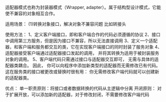 适配器模式也称为封装器模式（Wrapper, adapter）。属于结构型设计模式，它能使不兼容的对象相互合作。

适用场景：
(1)转换对象接口，解决对象不兼容问题
比如转接头

使用方法：
1、定义客户端接口，即和客户端合作的代码必须遵循的协议
2、接口中调用第三方服务，但是因为接口不兼容，所以无法直接调用
3、定义一个适配器，和客户端和服务都交互的类，它在实现客户端接口的同时封装了服务对象
4、适配器接受客户端通过适配器接口发起的调用， 并将其转换为适用于被封装服务对象的调用。
5、客户端代码只需通过接口与适配器交互即可， 无需与具体的适配器类耦合。 
因此， 你可以向程序中添加新类型的适配器而无需修改已有代码。 这在服务类的接口被更改或替换时很有用： 你无需修改客户端代码就可以创建新的适配器类。

优点：
单一职责原则：将接口或者数据转换的代码从主逻辑中分离
开闭原则： 对于扩展开放，可以添加新的适配器，对于修改封闭，不需要修改客户端代码

